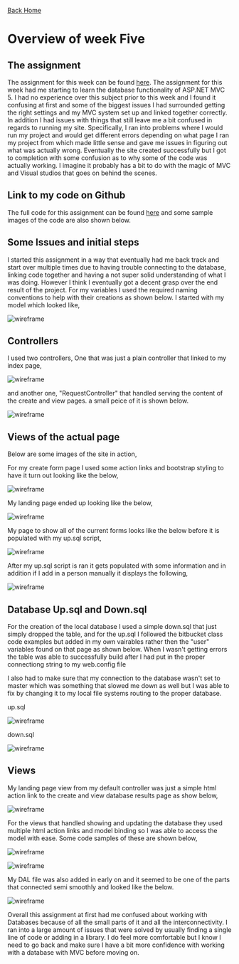 
<a href="../../index.html" class="btn btn-primary btl-md" role="button">Back Home </a>

# Overview of week Five



## The assignment
The assignment for this week can be found [here](http://www.wou.edu/~morses/classes/cs46x/assignments/HW5.html). The assignment for this week had me starting to learn the database functionality of ASP.NET MVC 5. I had no experience over this subject prior to this week and I found it confusing at first and some of the biggest issues I had surrounded getting the right settings and my MVC system set up and linked together correctly. In addition I had issues with things that still leave me a bit confused in regards to running my site. Specifically, I ran into problems where I would run my project and would get different errors depending on what page I ran my project from which made little sense and gave me issues in figuring out what was actually wrong. Eventually the site created successfully but I got to completion with some confusion as to why some of the code was actually working. I imagine it probably has a bit to do with the magic of MVC and Visual studios that goes on behind the scenes.

## Link to my code on Github
The full code for this assignment can be found [here](https://github.com/kollklienstuber/460/tree/master/weeks/week_5) and some sample images of the code are also shown below.  

## Some Issues and initial steps
I started this assignment in a way that eventually had me back track and start over multiple times due to having trouble connecting to the database, linking code together and having a not super solid understanding of what I was doing. However I think I eventually got a decent grasp over the end result of the project. For my variables I used the required naming conventions to help with their creations as shown below. I started with my model which looked like, 


![wireframe](pics/Model.PNG "Model.PNG")


## Controllers
I used two controllers, One that was just a plain controller that linked to my index page, 

![wireframe](pics/cont1.PNG "Controller 1 img")


and another one, "RequestController" that handled serving the content of the create and view pages. a small peice of it is shown below.

![wireframe](pics/cont2.PNG "Controller 2 img")


## Views of the actual page
Below are some images of the site in action,

For my create form page I used some action links and bootstrap styling to have it turn out looking like the below,

![wireframe](pics/create.PNG "Controller 2 img")

My landing page ended up looking like the below,

![wireframe](pics/landing.PNG "landing page")

My page to show all of the current forms looks like the below before it is populated with my up.sql script,

![wireframe](pics/create1.PNG "create before up.sql")

After my up.sql script is ran it gets populated with some information and in addition if I add in a person manually it displays the following,


![wireframe](pics/create2.PNG "view forms")







## Database Up.sql and Down.sql
For the creation of the local database I used a simple down.sql that just simply dropped the table, and for the up.sql I followed the bitbucket class code examples but added in my own vairables rather then the "user" variables found on that page as shown below. When I wasn't getting errors the table was able to successfully build after I had put in the proper connectiong string to my web.config file

 <add name="FormContext" connectionString="Data Source=(LocalDB)\MSSQLLocalDB;AttachDbFilename=C:\Users\kklie_000\Desktop\460_git\weeks\week_5\week5b\week5b\App_Data\Database1.mdf;Integrated Security=True" providerName="System.Data.SqlClient"/>


I also had to make sure that my connection to the database wasn't set to master which was something that slowed me down as well but I was able to fix by changing it to my local file systems routing to the proper database. 

up.sql


![wireframe](pics/DB1.PNG "Database 1")

down.sql


![wireframe](pics/DB2.PNG "Database 2")



## Views 
My landing page view from my default controller was just a simple html action link to the create and view database results page as show below, 

![wireframe](pics/view1.PNG "view1")

For the views that handled showing and updating the database they used multiple html action links and model binding so I was able to access the model with ease. Some code samples of these are shown below,

![wireframe](pics/view2.PNG "age view")


![wireframe](pics/view3.PNG "age view")

My DAL file was also added in early on and it seemed to be one of the parts that connected semi smoothly and looked like the below.


![wireframe](pics/DAL.PNG "DAL")

Overall this assignment at first had me confused about working with Databases because of all the small parts of it and all the interconnectivity. I ran into a large amount of issues that were solved by usually finding a single line of code or adding in a library. I do feel more comfortable but I know I need to go back and make sure I have a bit more confidence with working with a database with MVC before moving on. 




